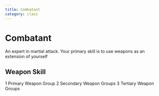 ```yaml
---
title: Combatant 
category: class
---
```


# Combatant

An expert in martial attack. Your primary skill is to use weapons as an extension of yourself

## Weapon Skill

1 Primary Weapon Group
2 Secondary Weapon Groups
3 Tertiary Weapon Groups 

